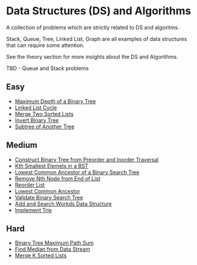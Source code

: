 # Data Structures (DS) and Algorithms
A collection of problems which are strictly related to DS and algoritms.

Stack, Queue, Tree, Linked List, Graph are all examples of data structures that can require some attention. 

See the theory section for more insights about the DS and Algorithms.

TBD - Queue and Stack problems

## Easy
- [Maximum Depth of a Binary Tree](https://leetcode.com/problems/maximum-depth-of-binary-tree/)
- [Linked List Cycle](https://leetcode.com/problems/linked-list-cycle/)
- [Merge Two Sorted Lists](https://leetcode.com/problems/merge-two-sorted-lists/)
- [Invert Binary Tree](https://leetcode.com/problems/invert-binary-tree/)
- [Subtree of Another Tree](https://leetcode.com/problems/subtree-of-another-tree/)

## Medium
- [Construct Binary Tree from Preorder and Inorder Traversal](https://leetcode.com/problems/construct-binary-tree-from-preorder-and-inorder-traversal/)
- [Kth Smallest Elemets in a BST](https://leetcode.com/problems/kth-smallest-element-in-a-bst/)
- [Lowest Common Ancestor of a Binary Search Tree](https://leetcode.com/problems/lowest-common-ancestor-of-a-binary-search-tree/)
- [Remove Nth Node from End of List](https://leetcode.com/problems/remove-nth-node-from-end-of-list/)
- [Reorder List](https://leetcode.com/problems/reorder-list/)
- [Lowest Common Ancestor](https://leetcode.com/problems/lowest-common-ancestor-of-a-binary-tree/)
- [Validate Binary Search Tree](https://leetcode.com/problems/validate-binary-search-tree/)
- [Add and Search Workds Data Structure](https://leetcode.com/problems/design-add-and-search-words-data-structure/)
- [Implement Trie](https://leetcode.com/problems/implement-trie-prefix-tree/)

## Hard
- [Binary Tree Maximum Path Sum](https://leetcode.com/problems/binary-tree-maximum-path-sum/)
- [Find Median from Data Stream](https://leetcode.com/problems/find-median-from-data-stream/)
- [Merge K Sorted Lists](https://leetcode.com/problems/merge-k-sorted-lists/)